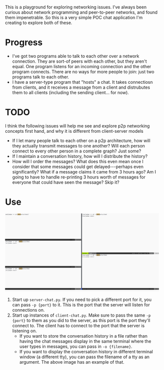 This is a playground for exploring networking issues. I've always been
curious about network programming and peer-to-peer networks, and found
them impenetrable. So this is a very simple POC chat application I'm
creating to explore both of these.

Progress
========

- I've got two programs able to talk to each other over a network
  connection. They are sort-of peers with each other, but they aren't
  equal. One program listens for an incoming connection and the other
  program connects. There are no ways for more people to join: just
  two programs talk to each other.
- I have a server-type program that "hosts" a chat. It takes
  connectiosn from clients, and it receives a message from a client
  and distrubutes them to all clients (including the sending client...
  for now).

TODO
====

I think the following issues will help me see and explore p2p
networking concepts first hand, and why it is different from
client-server models

- If I let many people talk to each other on a p2p architecture, how
  will they actually transmit messages to one another? Will each
  person connect to every other person in a complete graph? Just some?
- If I maintain a conversation history, how will I distribute the
  history?
- How will I order the messages? What does this even mean once I
  consider that some messages could get delayed---perhaps even
  significantly? What if a message claims it came from 3 hours ago? Am
  I going to have to handle re-printing 3 hours worth of messages for
  everyone that could have seen the message? Skip it?

Use
===

![Example Usage](./usage.gif)

1. Start up `server-chat.py`. If you need to pick a different port for
   it, you can pass `-p {port}` to it. This is the port that the
   server will listen for connections on.
2. Start up instances of `client-chat.py`. Make sure to pass the same
   `-p {port}` to them as you did to the server, as this port is the
   port they'll connect to. The client has to connect to the port that
   the server is listening on.
    - If you want to store the conversation history in a file rather
      than having the chat messages display in the same terminal where
      the user types in messages, you can pass in `-o {filename}`.
    - If you want to display the conversation history in different
      terminal window (a different tty), you can pass the filename of
      a tty as an argument. The above image has an example of that.
